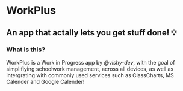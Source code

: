 # WorkPlus
## An app that actally lets you get stuff done! 💡

### What is this?
WorkPlus is a Work in Progress app by *@vishy-dev*, with the goal of simplifiying schoolwork management, across all devices, as well as intergrating with commonly used services such as ClassCharts, MS Calender and Google Calender!
